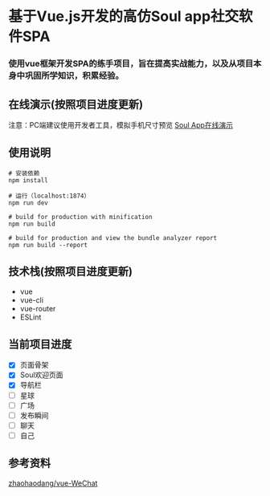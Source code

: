# 基于Vue.js开发的高仿Soul app社交软件SPA

### 使用vue框架开发SPA的练手项目，旨在提高实战能力，以及从项目本身中巩固所学知识，积累经验。

## 在线演示(按照项目进度更新)
注意：PC端建议使用开发者工具，模拟手机尺寸预览
[Soul App在线演示](https://yashaha.github.io/)

## 使用说明
```
# 安装依赖
npm install

# 运行（localhost:1874）
npm run dev

# build for production with minification
npm run build

# build for production and view the bundle analyzer report
npm run build --report
```

## 技术栈(按照项目进度更新)
  - vue
  - vue-cli
  - vue-router
  - ESLint

## 当前项目进度
- [x] 页面骨架
- [x] Soul欢迎页面
- [x] 导航栏
- [ ] 星球
- [ ] 广场
- [ ] 发布瞬间
- [ ] 聊天
- [ ] 自己

## 参考资料
[zhaohaodang/vue-WeChat](https://github.com/zhaohaodang/vue-WeChat)
